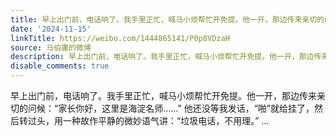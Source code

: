 ```yaml
---
title: 早上出门前，电话响了。我手里正忙，喊马小烦帮忙开免提。他一开，那边传来亲切的问候：“家长你好，这里是海淀名师……” 他还没等我发话，“啪”就给挂了，然...
date: '2024-11-15'
linkTitle: https://weibo.com/1444865141/P0p8VDzaH
source: 马伯庸的微博
description: 早上出门前，电话响了。我手里正忙，喊马小烦帮忙开免提。他一开，那边传来亲切的问候：“家长你好，这里是海淀名师……” 他还没等我发话，“啪”就给挂了，然后转过头，用一种故作平静的微妙语气讲：“垃圾电话，不用理。”  ...
disable_comments: true
---
```

早上出门前，电话响了。我手里正忙，喊马小烦帮忙开免提。他一开，那边传来亲切的问候：“家长你好，这里是海淀名师……” 他还没等我发话，“啪”就给挂了，然后转过头，用一种故作平静的微妙语气讲：“垃圾电话，不用理。”  ...